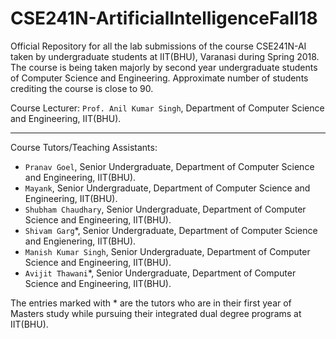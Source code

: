 # CSE241N-ArtificialIntelligenceFall18
Official Repository for all the lab submissions of the course CSE241N-AI taken by undergraduate students at IIT(BHU), Varanasi during Spring 2018. The course is being taken majorly by second year undergraduate students of Computer Science and Engineering. Approximate number of students crediting the course is close to 90.

Course Lecturer: ```Prof. Anil Kumar Singh```, Department of Computer Science and Engineering, IIT(BHU).<br/>

---------

Course Tutors/Teaching Assistants:
* ```Pranav Goel```, Senior Undergraduate, Department of Computer Science and Engineering, IIT(BHU).
* ```Mayank```, Senior Undergraduate, Department of Computer Science and Engineering, IIT(BHU).
* ```Shubham Chaudhary```, Senior Undergraduate, Department of Computer Science and Engineering, IIT(BHU).
* ```Shivam Garg```*, Senior Undergraduate, Department of Computer Science and Engienering, IIT(BHU).
* ```Manish Kumar Singh```, Senior Undergraduate, Department of Computer Science and Engineering, IIT(BHU).
* ```Avijit Thawani```*, Senior Undergraduate, Department of Computer Science and Engineering, IIT(BHU).

The entries marked with * are the tutors who are in their first year of Masters study while pursuing their integrated dual degree programs at IIT(BHU).
